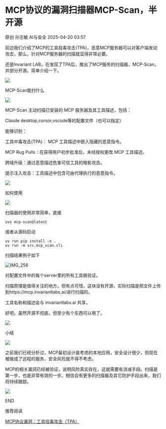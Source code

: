 #  MCP协议的漏洞扫描器MCP-Scan，半开源   
原创 孙志敏  AI与安全   2025-04-20 03:57  
  
前边我们介绍了MCP的工具投毒攻击(TPA)，恶意MCP服务器可以对客户端发动攻击，那么，针对MCP服务器的扫描就显得非常必要。  
  
还是Invariant LAB，在发现了TPA后，推出了MCP服务的扫描器，MCP-Scan，并部分开源。简单介绍一下。  
  
![](https://mmbiz.qpic.cn/mmbiz_png/fRp5p4jMuDQjdXQXUMBDtPtLS0iaiaxVKblUBecgRUn30Lv2liaIUfnwcVib2D28Om4F0LpOd4oiah0psOJlRBHqewA/640 "")  
  
MCP-Scan能扫什么  
  
![](https://mmbiz.qpic.cn/mmbiz_png/jLdw7EZFJmIjAic1276gZeyjcsS9UMqa3VkvD2WgU11EyJAoVCSagkO3Kmia89jgusIXDficZIgTTb6ia32cibxVKgQ/640 "")  
  
  
MCP-Scan 主动扫描已安装的 MCP 服务器及其工具描述，包括：  
  
Claude desktop,cursor,vscode等的配置文件（也可以指定）  
  
能够识别：  
  
工具中毒攻击(TPA)： MCP 工具描述中嵌入隐藏的恶意指令。  
  
MCP Rug Pulls：在获得用户初步批准后，未经授权更改 MCP 工具描述。  
  
跨域升级：通过恶意描述危害可信工具的暗影攻击。  
  
提示注入攻击：工具描述中包含可由代理执行的恶意指令。  
  
![](https://mmbiz.qpic.cn/mmbiz_png/fRp5p4jMuDQjdXQXUMBDtPtLS0iaiaxVKblUBecgRUn30Lv2liaIUfnwcVib2D28Om4F0LpOd4oiah0psOJlRBHqewA/640 "")  
  
如何使用  
  
![](https://mmbiz.qpic.cn/mmbiz_png/jLdw7EZFJmIjAic1276gZeyjcsS9UMqa3VkvD2WgU11EyJAoVCSagkO3Kmia89jgusIXDficZIgTTb6ia32cibxVKgQ/640 "")  
  
  
扫描器的使用非常简单，直接  
```
uvx mcp-scan@latest
```  
  
或者从源码启动  
```
uv run pip install -e .
uv run -m src.mcp_scan.cli
```  
  
扫描结果例子如下  
  
![IMG_256](https://mmbiz.qpic.cn/sz_mmbiz_png/rhmRSVBNbicqmHBtyO4oNtEoXqGxshBmTDmaNzdUIh3T7Dj5GxTQWvneOMmuFK1d3iaic5JMc39a4hX7x9Eia5b4FA/640?wx_fmt=png&from=appmsg "")  
  
对配置文件中的每个server里的所有工具做验证。  
  
扫描原理是值得关注的地方，但有点可惜，这块没有开源，实际扫描是把文件上传到https://mcp.invariantlabs.ai/进行扫描的。  
  
工具名称和描述会与 invariantlabs.ai 共享。  
  
好吧，虽然开源不彻底，但至少有个东西可以用了。  
  
![](https://mmbiz.qpic.cn/mmbiz_png/fRp5p4jMuDQjdXQXUMBDtPtLS0iaiaxVKblUBecgRUn30Lv2liaIUfnwcVib2D28Om4F0LpOd4oiah0psOJlRBHqewA/640 "")  
  
小结  
  
![](https://mmbiz.qpic.cn/mmbiz_png/jLdw7EZFJmIjAic1276gZeyjcsS9UMqa3VkvD2WgU11EyJAoVCSagkO3Kmia89jgusIXDficZIgTTb6ia32cibxVKgQ/640 "")  
  
  
之前我们已经分析过，MCP最初设计是考虑的本地应用，安全设计很少，但现在被做成了远程的服务，安全风险就不得不考虑。  
  
MCP的相关漏洞已经被验证，说明风险真实存在，这就需要有消减手段。扫描是第一步，也是非常有效的一步。相信会有更多的扫描器及其它防护手段出来，我们将持续跟踪。  
  
  
![](https://mmbiz.qpic.cn/mmbiz_png/55LhWNqR1eEIvTRaeSGqOic2WdN4owxXx4UzauQgeevfp7WbH82nic0ict9rBIHza7ZkYRxXupK0a8IIPDyicUpjPg/640 "")  
  
END  
  
  
推荐阅读  
  
[](https://mp.weixin.qq.com/s?__biz=Mzg5NTMxMjQ4OA==&mid=2247485810&idx=1&sn=9902c36a58683c730b94712a935741d2&scene=21#wechat_redirect)  
  
[MCP协议漏洞：工具投毒攻击（TPA）](https://mp.weixin.qq.com/s?__biz=Mzg5NTMxMjQ4OA==&mid=2247485810&idx=1&sn=9902c36a58683c730b94712a935741d2&scene=21#wechat_redirect)  
  
  
  
  
